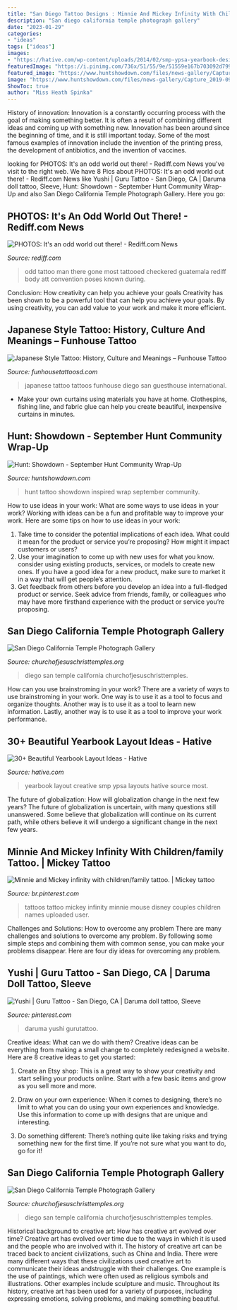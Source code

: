 ```yaml
---
title: "San Diego Tattoo Designs : Minnie And Mickey Infinity With Children/family Tattoo."
description: "San diego california temple photograph gallery"
date: "2023-01-29"
categories:
- "ideas"
tags: ["ideas"]
images:
- "https://hative.com/wp-content/uploads/2014/02/smp-ypsa-yearbook-design-24.jpg"
featuredImage: "https://i.pinimg.com/736x/51/55/9e/51559e167b703092d799a4e61c66bded.jpg"
featured_image: "https://www.huntshowdown.com/files/news-gallery/Capture_2019-09-25-18-10-24.jpg"
image: "https://www.huntshowdown.com/files/news-gallery/Capture_2019-09-25-18-10-24.jpg"
ShowToc: true
author: "Miss Heath Spinka"
---
```



History of innovation:
Innovation is a constantly occurring process with the goal of making something better. It is often a result of combining different ideas and coming up with something new. Innovation has been around since the beginning of time, and it is still important today. Some of the most famous examples of innovation include the invention of the printing press, the development of antibiotics, and the invention of vaccines.

	

		
looking for PHOTOS: It&#039;s an odd world out there! - Rediff.com News you've visit to the right web. We have 8 Pics about PHOTOS: It&#039;s an odd world out there! - Rediff.com News like Yushi | Guru Tattoo - San Diego, CA | Daruma doll tattoo, Sleeve, Hunt: Showdown - September Hunt Community Wrap-Up and also San Diego California Temple Photograph Gallery. Here you go:
		
    
## PHOTOS: It&#039;s An Odd World Out There! - Rediff.com News

<img loading=lazy src="https://im.rediff.com/news/2014/jul/28sld7.jpg" onerror="this.onerror=null;this.src='https://tse3.mm.bing.net/th?id=OIP.qfcyMSuuND1CIvXjIQ2FTgHaLH&amp;pid=15.1';" alt="PHOTOS: It&#039;s an odd world out there! - Rediff.com News">

_Source: rediff.com_

>odd tattoo man there gone most tattooed checkered guatemala rediff body att convention poses known during. 

	

Conclusion: How creativity can help you achieve your goals
Creativity has been shown to be a powerful tool that can help you achieve your goals. By using creativity, you can add value to your work and make it more efficient.

    
## Japanese Style Tattoo: History, Culture And Meanings – Funhouse Tattoo

<img loading=lazy src="https://www.funhousetattoosd.com/wp-content/uploads/2016/06/IMG_3841-768x1024.jpg" onerror="this.onerror=null;this.src='https://tse4.mm.bing.net/th?id=OIP.IvnVbR8z-efMjTrL9BJ5TQHaJ4&amp;pid=15.1';" alt="Japanese Style Tattoo: History, Culture and Meanings – Funhouse Tattoo">

_Source: funhousetattoosd.com_

>japanese tattoo tattoos funhouse diego san guesthouse international. 

	

- Make your own curtains using materials you have at home. Clothespins, fishing line, and fabric glue can help you create beautiful, inexpensive curtains in minutes.

    
## Hunt: Showdown - September Hunt Community Wrap-Up

<img loading=lazy src="https://www.huntshowdown.com/files/news-gallery/Capture_2019-09-25-18-10-24.jpg" onerror="this.onerror=null;this.src='https://tse4.mm.bing.net/th?id=OIP.ui0fjFxzU8BH5Xm-b4lMiwHaI1&amp;pid=15.1';" alt="Hunt: Showdown - September Hunt Community Wrap-Up">

_Source: huntshowdown.com_

>hunt tattoo showdown inspired wrap september community. 

	

How to use ideas in your work: What are some ways to use ideas in your work?
Working with ideas can be a fun and profitable way to improve your work. Here are some tips on how to use ideas in your work: 
1. Take time to consider the potential implications of each idea. What could it mean for the product or service you’re proposing? How might it impact customers or users? 
2. Use your imagination to come up with new uses for what you know. consider using existing products, services, or models to create new ones. If you have a good idea for a new product, make sure to market it in a way that will get people’s attention. 
3. Get feedback from others before you develop an idea into a full-fledged product or service. Seek advice from friends, family, or colleagues who may have more firsthand experience with the product or service you’re proposing.

    
## San Diego California Temple Photograph Gallery

<img loading=lazy src="https://churchofjesuschristtemples.org/assets/img/temples/san-diego-california-temple/san-diego-california-temple-9850.jpg" onerror="this.onerror=null;this.src='https://tse2.mm.bing.net/th?id=OIP.H7Tr2_mvPpnkHQTH86vTQgHaJ6&amp;pid=15.1';" alt="San Diego California Temple Photograph Gallery">

_Source: churchofjesuschristtemples.org_

>diego san temple california churchofjesuschristtemples. 

	

How can you use brainstroming in your work?
There are a variety of ways to use brainstroming in your work. One way is to use it as a tool to focus and organize thoughts. Another way is to use it as a tool to learn new information. Lastly, another way is to use it as a tool to improve your work performance.

    
## 30+ Beautiful Yearbook Layout Ideas - Hative

<img loading=lazy src="https://hative.com/wp-content/uploads/2014/02/smp-ypsa-yearbook-design-24.jpg" onerror="this.onerror=null;this.src='https://tse2.mm.bing.net/th?id=OIP.r72Q5OudDlg38J4Cc6_IRgHaLH&amp;pid=15.1';" alt="30+ Beautiful Yearbook Layout Ideas - Hative">

_Source: hative.com_

>yearbook layout creative smp ypsa layouts hative source most. 

	

The future of globalization: How will globalization change in the next few years?
The future of globalization is uncertain, with many questions still unanswered. Some believe that globalization will continue on its current path, while others believe it will undergo a significant change in the next few years.

    
## Minnie And Mickey Infinity With Children/family Tattoo. | Mickey Tattoo

<img loading=lazy src="https://i.pinimg.com/736x/51/55/9e/51559e167b703092d799a4e61c66bded.jpg" onerror="this.onerror=null;this.src='https://tse4.mm.bing.net/th?id=OIP.vKmNCCj43K0cfjlEPWHToQHaNK&amp;pid=15.1';" alt="Minnie and Mickey infinity with children/family tattoo. | Mickey tattoo">

_Source: br.pinterest.com_

>tattoos tattoo mickey infinity minnie mouse disney couples children names uploaded user. 

	

Challenges and Solutions: How to overcome any problem
There are many challenges and solutions to overcome any problem. By following some simple steps and combining them with common sense, you can make your problems disappear. Here are four diy ideas for overcoming any problem.

    
## Yushi | Guru Tattoo - San Diego, CA | Daruma Doll Tattoo, Sleeve

<img loading=lazy src="https://i.pinimg.com/736x/d9/f7/85/d9f78532aa6ab781deea6e5fd6ae4aad.jpg" onerror="this.onerror=null;this.src='https://tse2.mm.bing.net/th?id=OIP.3GKXN5xlHz6qBjmQNjiLZwHaJ4&amp;pid=15.1';" alt="Yushi | Guru Tattoo - San Diego, CA | Daruma doll tattoo, Sleeve">

_Source: pinterest.com_

>daruma yushi gurutattoo. 

	

Creative ideas: What can we do with them?
Creative ideas can be everything from making a small change to completely redesigned a website. Here are 8 creative ideas to get you started:
1. Create an Etsy shop: This is a great way to show your creativity and start selling your products online. Start with a few basic items and grow as you sell more and more.

2. Draw on your own experience: When it comes to designing, there’s no limit to what you can do using your own experiences and knowledge. Use this information to come up with designs that are unique and interesting.

3. Do something different: There’s nothing quite like taking risks and trying something new for the first time. If you’re not sure what you want to do, go for it!

    
## San Diego California Temple Photograph Gallery

<img loading=lazy src="https://churchofjesuschristtemples.org/assets/img/temples/san-diego-california-temple/san-diego-california-temple-9860.jpg" onerror="this.onerror=null;this.src='https://tse1.mm.bing.net/th?id=OIP.e0n6G2Wp8rX8QaLBbSNuMAHaFV&amp;pid=15.1';" alt="San Diego California Temple Photograph Gallery">

_Source: churchofjesuschristtemples.org_

>diego san temple california churchofjesuschristtemples temples. 

	

Historical background to creative art: How has creative art evolved over time?
Creative art has evolved over time due to the ways in which it is used and the people who are involved with it. The history of creative art can be traced back to ancient civilizations, such as China and India. There were many different ways that these civilizations used creative art to communicate their ideas andstruggle with their challenges. One example is the use of paintings, which were often used as religious symbols and illustrations. Other examples include sculpture and music. Throughout its history, creative art has been used for a variety of purposes, including expressing emotions, solving problems, and making something beautiful.

